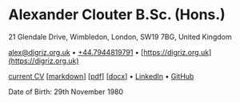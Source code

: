 # Alexander Clouter B.Sc. (Hons.)

21 Glendale Drive, Wimbledon, London, SW19 7BG, United Kingdom

[alex@digriz.org.uk](mailto:alex@digriz.org.uk) • [+44.7944819791](tel:+447944819791) • [https://digriz.org.uk](https://digriz.org.uk)

[current CV](https://digriz.org.uk/curriculum-vitae.md) [[markdown](https://github.com/jimdigriz/cv/releases/download/latest/cv.md)] [[pdf](https://github.com/jimdigriz/cv/releases/download/latest/cv.pdf)] [[docx](https://github.com/jimdigriz/cv/releases/download/latest/cv.docx)] • [LinkedIn](https://linkedin.com/in/alexanderclouter) • [GitHub](https://github.com/jimdigriz/)

Date of Birth: 29th November 1980

